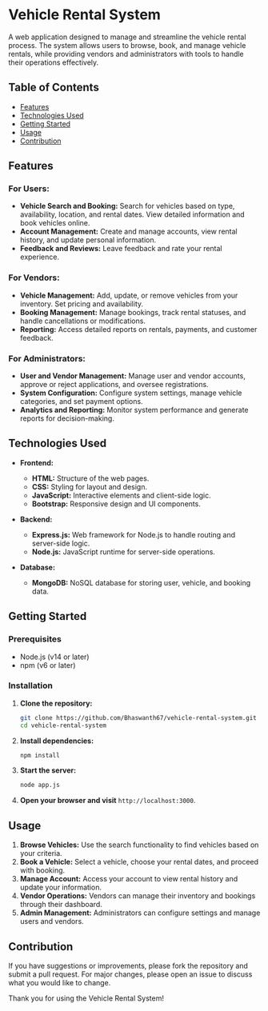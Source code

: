 # Vehicle Rental System

A web application designed to manage and streamline the vehicle rental process. The system allows users to browse, book, and manage vehicle rentals, while providing vendors and administrators with tools to handle their operations effectively.

## Table of Contents

- [Features](#features)
- [Technologies Used](#technologies-used)
- [Getting Started](#getting-started)
- [Usage](#usage)
- [Contribution](#contribution)

## Features

### For Users:
- **Vehicle Search and Booking:** Search for vehicles based on type, availability, location, and rental dates. View detailed information and book vehicles online.
- **Account Management:** Create and manage accounts, view rental history, and update personal information.
- **Feedback and Reviews:** Leave feedback and rate your rental experience.

### For Vendors:
- **Vehicle Management:** Add, update, or remove vehicles from your inventory. Set pricing and availability.
- **Booking Management:** Manage bookings, track rental statuses, and handle cancellations or modifications.
- **Reporting:** Access detailed reports on rentals, payments, and customer feedback.

### For Administrators:
- **User and Vendor Management:** Manage user and vendor accounts, approve or reject applications, and oversee registrations.
- **System Configuration:** Configure system settings, manage vehicle categories, and set payment options.
- **Analytics and Reporting:** Monitor system performance and generate reports for decision-making.

## Technologies Used

- **Frontend:**
  - **HTML:** Structure of the web pages.
  - **CSS:** Styling for layout and design.
  - **JavaScript:** Interactive elements and client-side logic.
  - **Bootstrap:** Responsive design and UI components.

- **Backend:**
  - **Express.js:** Web framework for Node.js to handle routing and server-side logic.
  - **Node.js:** JavaScript runtime for server-side operations.

- **Database:**
  - **MongoDB:** NoSQL database for storing user, vehicle, and booking data.

## Getting Started

### Prerequisites

- Node.js (v14 or later)
- npm (v6 or later)

### Installation

1. **Clone the repository:**

    ```sh
    git clone https://github.com/Bhaswanth67/vehicle-rental-system.git
    cd vehicle-rental-system
    ```

2. **Install dependencies:**

    ```sh
    npm install
    ```

3. **Start the server:**

    ```sh
    node app.js
    ```

4. **Open your browser and visit** `http://localhost:3000`.

## Usage

1. **Browse Vehicles:** Use the search functionality to find vehicles based on your criteria.
2. **Book a Vehicle:** Select a vehicle, choose your rental dates, and proceed with booking.
3. **Manage Account:** Access your account to view rental history and update your information.
4. **Vendor Operations:** Vendors can manage their inventory and bookings through their dashboard.
5. **Admin Management:** Administrators can configure settings and manage users and vendors.



## Contribution

If you have suggestions or improvements, please fork the repository and submit a pull request. For major changes, please open an issue to discuss what you would like to change.

Thank you for using the Vehicle Rental System!
